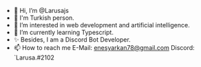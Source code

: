 - 👋 Hi, I’m @Larusajs
- 💫 I'm Turkish person.
- 👀 I’m interested in web development and artificial intelligence.
- 🌱 I’m currently learning Typescript.
- ✨ Besides, I am a Discord Bot Developer.
- 📫 How to reach me E-Mail: enesyarkan78@gmail.com Discord: `Larusa.#2102

